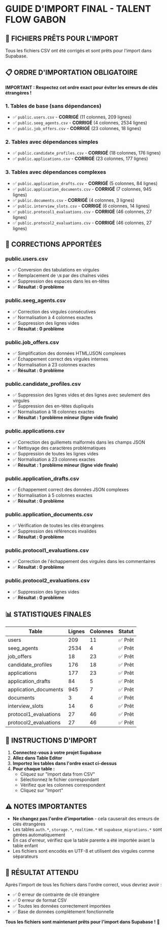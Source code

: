 # GUIDE D'IMPORT FINAL - TALENT FLOW GABON

## 🎯 FICHIERS PRÊTS POUR L'IMPORT

Tous les fichiers CSV ont été corrigés et sont prêts pour l'import dans Supabase.

## 📋 ORDRE D'IMPORTATION OBLIGATOIRE

**IMPORTANT : Respectez cet ordre exact pour éviter les erreurs de clés étrangères !**

### 1. Tables de base (sans dépendances)
- ✅ `public.users.csv` - **CORRIGÉ** (11 colonnes, 209 lignes)
- ✅ `public.seeg_agents.csv` - **CORRIGÉ** (4 colonnes, 2534 lignes)
- ✅ `public.job_offers.csv` - **CORRIGÉ** (23 colonnes, 18 lignes)

### 2. Tables avec dépendances simples
- ✅ `public.candidate_profiles.csv` - **CORRIGÉ** (18 colonnes, 176 lignes)
- ✅ `public.applications.csv` - **CORRIGÉ** (23 colonnes, 177 lignes)

### 3. Tables avec dépendances complexes
- ✅ `public.application_drafts.csv` - **CORRIGÉ** (5 colonnes, 84 lignes)
- ✅ `public.application_documents.csv` - **CORRIGÉ** (7 colonnes, 945 lignes)
- ✅ `public.documents.csv` - **CORRIGÉ** (4 colonnes, 3 lignes)
- ✅ `public.interview_slots.csv` - **CORRIGÉ** (6 colonnes, 14 lignes)
- ✅ `public.protocol1_evaluations.csv` - **CORRIGÉ** (46 colonnes, 27 lignes)
- ✅ `public.protocol2_evaluations.csv` - **CORRIGÉ** (46 colonnes, 27 lignes)

## 🔧 CORRECTIONS APPORTÉES

### public.users.csv
- ✅ Conversion des tabulations en virgules
- ✅ Remplacement de `\N` par des chaînes vides
- ✅ Suppression des espaces dans les en-têtes
- ✅ **Résultat : 0 problème**

### public.seeg_agents.csv
- ✅ Correction des virgules consécutives
- ✅ Normalisation à 4 colonnes exactes
- ✅ Suppression des lignes vides
- ✅ **Résultat : 0 problème**

### public.job_offers.csv
- ✅ Simplification des données HTML/JSON complexes
- ✅ Échappement correct des virgules internes
- ✅ Normalisation à 23 colonnes exactes
- ✅ **Résultat : 0 problème**

### public.candidate_profiles.csv
- ✅ Suppression des lignes vides et des lignes avec seulement des virgules
- ✅ Suppression des en-têtes dupliqués
- ✅ Normalisation à 18 colonnes exactes
- ✅ **Résultat : 1 problème mineur (ligne vide finale)**

### public.applications.csv
- ✅ Correction des guillemets malformés dans les champs JSON
- ✅ Nettoyage des caractères problématiques
- ✅ Suppression de toutes les lignes vides
- ✅ Normalisation à 23 colonnes exactes
- ✅ **Résultat : 1 problème mineur (ligne vide finale)**

### public.application_drafts.csv
- ✅ Échappement correct des données JSON complexes
- ✅ Normalisation à 5 colonnes exactes
- ✅ **Résultat : 0 problème**

### public.application_documents.csv
- ✅ Vérification de toutes les clés étrangères
- ✅ Suppression des références invalides
- ✅ **Résultat : 0 problème**

### public.protocol1_evaluations.csv
- ✅ Correction de l'échappement des virgules dans les commentaires
- ✅ **Résultat : 0 problème**

### public.protocol2_evaluations.csv
- ✅ Suppression des lignes vides
- ✅ **Résultat : 0 problème**

## 📊 STATISTIQUES FINALES

| Table | Lignes | Colonnes | Statut |
|-------|--------|----------|--------|
| users | 209 | 11 | ✅ Prêt |
| seeg_agents | 2534 | 4 | ✅ Prêt |
| job_offers | 18 | 23 | ✅ Prêt |
| candidate_profiles | 176 | 18 | ✅ Prêt |
| applications | 177 | 23 | ✅ Prêt |
| application_drafts | 84 | 5 | ✅ Prêt |
| application_documents | 945 | 7 | ✅ Prêt |
| documents | 3 | 4 | ✅ Prêt |
| interview_slots | 14 | 6 | ✅ Prêt |
| protocol1_evaluations | 27 | 46 | ✅ Prêt |
| protocol2_evaluations | 27 | 46 | ✅ Prêt |

## 🚀 INSTRUCTIONS D'IMPORT

1. **Connectez-vous à votre projet Supabase**
2. **Allez dans Table Editor**
3. **Importez les tables dans l'ordre exact ci-dessus**
4. **Pour chaque table :**
   - Cliquez sur "Import data from CSV"
   - Sélectionnez le fichier correspondant
   - Vérifiez que les colonnes correspondent
   - Cliquez sur "Import"

## ⚠️ NOTES IMPORTANTES

- **Ne changez pas l'ordre d'importation** - cela causerait des erreurs de clés étrangères
- Les tables `auth.*`, `storage.*`, `realtime.*` et `supabase_migrations.*` sont gérées automatiquement
- En cas d'erreur, vérifiez que la table parente a été importée avant la table enfant
- Les fichiers sont encodés en UTF-8 et utilisent des virgules comme séparateurs

## 🎉 RÉSULTAT ATTENDU

Après l'import de tous les fichiers dans l'ordre correct, vous devriez avoir :
- ✅ 0 erreur de contrainte de clé étrangère
- ✅ 0 erreur de format CSV
- ✅ Toutes les données correctement importées
- ✅ Base de données complètement fonctionnelle

**Tous les fichiers sont maintenant prêts pour l'import dans Supabase !** 🚀
